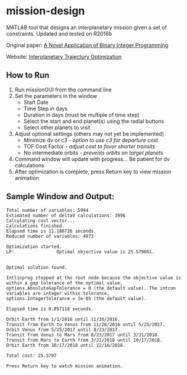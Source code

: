 # mission-design
MATLAB tool that designs an interplanetary mission given a set of constraints.  Updated and tested on R2016b

Original paper: [A Novel Application of Binary Integer Programming](http://ccar.colorado.edu/ASEN5050/projects/projects_2014/Klein_Patrick/BIP.pdf)

Website: [Interplanetary Trajectory Optimization](http://ccar.colorado.edu/ASEN5050/projects/projects_2014/Klein_Patrick/index.html)

## How to Run

1. Run missionGUI from the command line
2. Set the parameters in the window
    * Start Date
    * Time Step in days
    * Duration in days (must be multiple of time step)
    * Select the start and end planet(s) using the radial buttons
    * Select other planets to visit
3. Adjust optional settings (others may not yet be implemented)
    * Minimize dv or c3 - *option to use c3 for departure cost*
    * TOF Cost Factor - *adjust cost to favor shorter transits*
    * No intermediate orbits - *prevents orbits on target planets*
4. Command window will update with progress... Be patient for dv calculations
5. After optimization is complete, press Return key to view mission animation
  
  
## Sample Window and Output:

```
Total number of variables: 5994
Estimated number of deltaV calculations: 3996
Calculating cost vector...
Calculations finished.
Elapsed time is 11.180726 seconds.
Reduced number of variables: 4973
 
Optimization started.
LP:                Optimal objective value is 25.579661.                                            


Optimal solution found.

Intlinprog stopped at the root node because the objective value is within a gap tolerance of the optimal value,
options.AbsoluteGapTolerance = 0 (the default value). The intcon variables are integer within tolerance,
options.IntegerTolerance = 1e-05 (the default value).

Elapsed time is 0.057118 seconds.

Orbit Earth from 1/1/2016 until 11/26/2016.
Transit from Earth to Venus from 11/26/2016 until 5/25/2017.
Orbit Venus from 5/25/2017 until 8/23/2017.
Transit from Venus to Mars from 8/23/2017 until 3/21/2018.
Transit from Mars to Earth from 3/21/2018 until 10/17/2018.
Orbit Earth from 10/17/2018 until 12/16/2018.

Total cost: 25.5797

Press Return key to watch mission animation.
```
